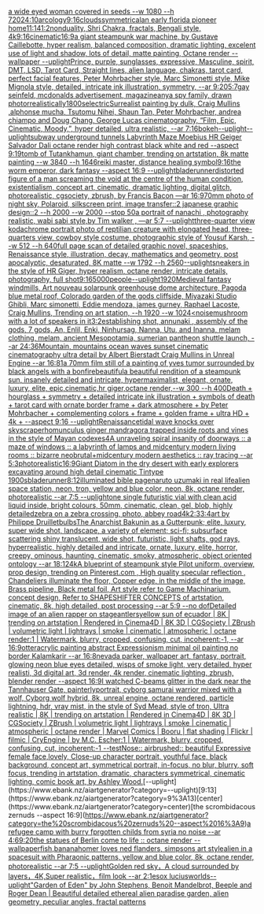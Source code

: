 [a wide eyed woman covered in seeds --w 1080 --h 720](https://www.ebank.nz/aiartgenerator?category=a%20wide%20eyed%20woman%20covered%20in%20seeds%20--w%201080%20--h%20720)[24:10](https://www.ebank.nz/aiartgenerator?category=24%3A10)[arcology](https://www.ebank.nz/aiartgenerator?category=arcology)[9:16](https://www.ebank.nz/aiartgenerator?category=9%3A16)[clouds](https://www.ebank.nz/aiartgenerator?category=clouds)[symmetrical](https://www.ebank.nz/aiartgenerator?category=symmetrical)[an early florida pioneer home](https://www.ebank.nz/aiartgenerator?category=an%20early%20florida%20pioneer%20home)[11:14](https://www.ebank.nz/aiartgenerator?category=11%3A14)[1:2](https://www.ebank.nz/aiartgenerator?category=1%3A2)[nonduality, Shri Chakra, fractals, Bengali style, 4k](https://www.ebank.nz/aiartgenerator?category=nonduality%2C%20Shri%20Chakra%2C%20fractals%2C%20Bengali%20style%2C%204k)[9:16](https://www.ebank.nz/aiartgenerator?category=9%3A16)[cinematic](https://www.ebank.nz/aiartgenerator?category=cinematic)[16:9](https://www.ebank.nz/aiartgenerator?category=16%3A9)[a giant steampunk war machine, by Gustave Caillebotte, hyper realism, balanced composition, dramatic lighting, excelent use of light and shadow, lots of detail, matte painting, Octane render --wallpaper --uplight](https://www.ebank.nz/aiartgenerator?category=a%20giant%20steampunk%20war%20machine%2C%20by%20Gustave%20Caillebotte%2C%20hyper%20realism%2C%20balanced%20composition%2C%20dramatic%20lighting%2C%20excelent%20use%20of%20light%20and%20shadow%2C%20lots%20of%20detail%2C%20matte%20painting%2C%20Octane%20render%20--wallpaper%20--uplight)[Prince, purple, sunglasses, expressive, Masculine, spirit, DMT, LSD, Tarot Card, Straight lines, alien language, chakras, tarot card, perfect facial features, Peter Mohrbacher style, Marc Simonetti style, Mike Mignola style, detailed, intricate ink illustration, symmetry, --ar 9:20](https://www.ebank.nz/aiartgenerator?category=Prince%2C%20purple%2C%20sunglasses%2C%20expressive%2C%20Masculine%2C%20spirit%2C%20DMT%2C%20LSD%2C%20Tarot%20Card%2C%20Straight%20lines%2C%20alien%20language%2C%20chakras%2C%20tarot%20card%2C%20perfect%20facial%20features%2C%20Peter%20Mohrbacher%20style%2C%20Marc%20Simonetti%20style%2C%20Mike%20Mignola%20style%2C%20detailed%2C%20intricate%20ink%20illustration%2C%20symmetry%2C%20--ar%209%3A20)[5:7](https://www.ebank.nz/aiartgenerator?category=5%3A7)[gay seinfeld, mcdonalds advertisement, magazine](https://www.ebank.nz/aiartgenerator?category=gay%20seinfeld%2C%20mcdonalds%20advertisement%2C%20magazine)[anya spy family, drawn photorrealistically](https://www.ebank.nz/aiartgenerator?category=anya%20spy%20family%2C%20drawn%20photorrealistically)[1800s](https://www.ebank.nz/aiartgenerator?category=1800s)[electric](https://www.ebank.nz/aiartgenerator?category=electric)[Surrealist painting by dulk, Craig Mullins ,alphonse mucha, Tsutomu Nihei, Shaun Tan, Peter Mohrbacher, andrea chiampo and Doug Chang, George Lucas cinematography, “Film, Epic, Cinematic, Moody,”, hyper detailed, ultra realistic, --ar 7:16](https://www.ebank.nz/aiartgenerator?category=Surrealist%20painting%20by%20dulk%2C%20Craig%20Mullins%20%2Calphonse%20mucha%2C%20Tsutomu%20Nihei%2C%20Shaun%20Tan%2C%20Peter%20Mohrbacher%2C%20andrea%20chiampo%20and%20Doug%20Chang%2C%20George%20Lucas%20cinematography%2C%20%E2%80%9CFilm%2C%20Epic%2C%20Cinematic%2C%20Moody%2C%E2%80%9D%2C%20hyper%20detailed%2C%20ultra%20realistic%2C%20--ar%207%3A16)[bokeh](https://www.ebank.nz/aiartgenerator?category=bokeh)[--uplight](https://www.ebank.nz/aiartgenerator?category=--uplight)[--uplight](https://www.ebank.nz/aiartgenerator?category=--uplight)[subway underground tunnels Labyrinth Maze Moebius HR Geiger Salvador Dali octane render high contrast black white and red  --aspect 9:19](https://www.ebank.nz/aiartgenerator?category=subway%20underground%20tunnels%20Labyrinth%20Maze%20Moebius%20HR%20Geiger%20Salvador%20Dali%20octane%20render%20high%20contrast%20black%20white%20and%20red%20%20--aspect%209%3A19)[tomb of Tutankhamun, giant chamber, trending on artstation, 8k matte painting --w 3840 --h 1646](https://www.ebank.nz/aiartgenerator?category=tomb%20of%20Tutankhamun%2C%20giant%20chamber%2C%20trending%20on%20artstation%2C%208k%20matte%20painting%20--w%203840%20--h%201646)[reiki master, distance healing symbol](https://www.ebank.nz/aiartgenerator?category=reiki%20master%2C%20distance%20healing%20symbol)[9:16](https://www.ebank.nz/aiartgenerator?category=9%3A16)[the worm emperor, dark fantasy --aspect 16:9 --uplight](https://www.ebank.nz/aiartgenerator?category=the%20worm%20emperor%2C%20dark%20fantasy%20--aspect%2016%3A9%20--uplight)[bladerunner](https://www.ebank.nz/aiartgenerator?category=bladerunner)[distorted figure of a man screaming the void at the centre of the human condition, existentialism, concept art, cinematic, dramatic lighting, digital glitch, photorealistic, cgsociety, zbrush, by Francis Bacon —ar 16:9](https://www.ebank.nz/aiartgenerator?category=distorted%20figure%20of%20a%20man%20screaming%20the%20void%20at%20the%20centre%20of%20the%20human%20condition%2C%20existentialism%2C%20concept%20art%2C%20cinematic%2C%20dramatic%20lighting%2C%20digital%20glitch%2C%20photorealistic%2C%20cgsociety%2C%20zbrush%2C%20by%20Francis%20Bacon%20%E2%80%94ar%2016%3A9)[70mm photo of night sky, Polaroid, silkscreen print, image transfer::2 japanese graphic design::2 --h 2000 --w 2000 --stop 50](https://www.ebank.nz/aiartgenerator?category=70mm%20photo%20of%20night%20sky%2C%20Polaroid%2C%20silkscreen%20print%2C%20image%20transfer%3A%3A2%20japanese%20graphic%20design%3A%3A2%20--h%202000%20--w%202000%20--stop%2050)[a portrait of nanachi , photography realistic, wabi sabi style,by Tim walker , —ar 5:7 --uplight](https://www.ebank.nz/aiartgenerator?category=a%20portrait%20of%20nanachi%20%2C%20photography%20realistic%2C%20wabi%20sabi%20style%2Cby%20Tim%20walker%20%2C%20%E2%80%94ar%205%3A7%20--uplight)[three-quarter view kodachrome portrait photo of reptilian creature with elongated head, three-quarters view, cowboy style costume, photographic style of Yousuf Karsh, --w 512 --h 640](https://www.ebank.nz/aiartgenerator?category=three-quarter%20view%20kodachrome%20portrait%20photo%20of%20reptilian%20creature%20with%20elongated%20head%2C%20three-quarters%20view%2C%20cowboy%20style%20costume%2C%20photographic%20style%20of%20Yousuf%20Karsh%2C%20--w%20512%20--h%20640)[full page scan of detailed graphic novel, spaceships, Renaissance style, illustration, decay, mathematics and geometry, post apocalyptic, desaturated, 8K matte --w 1792 --h 2560](https://www.ebank.nz/aiartgenerator?category=full%20page%20scan%20of%20detailed%20graphic%20novel%2C%20spaceships%2C%20Renaissance%20style%2C%20illustration%2C%20decay%2C%20mathematics%20and%20geometry%2C%20post%20apocalyptic%2C%20desaturated%2C%208K%20matte%20--w%201792%20--h%202560)[--uplight](https://www.ebank.nz/aiartgenerator?category=--uplight)[sneakers in the style of HR Giger, hyper realism, octane render, intricate details, photography, full shot](https://www.ebank.nz/aiartgenerator?category=sneakers%20in%20the%20style%20of%20HR%20Giger%2C%20hyper%20realism%2C%20octane%20render%2C%20intricate%20details%2C%20photography%2C%20full%20shot)[9:16](https://www.ebank.nz/aiartgenerator?category=9%3A16)[5000](https://www.ebank.nz/aiartgenerator?category=5000)[people](https://www.ebank.nz/aiartgenerator?category=people)[--uplight](https://www.ebank.nz/aiartgenerator?category=--uplight)[1920](https://www.ebank.nz/aiartgenerator?category=1920)[Medieval fantasy windmills, Art nouveau solarpunk greenhouse dome architecture, Pagoda blue metal roof, Colorado garden of the gods cliffside, Miyazaki Studio Ghibli, Marc simonetti, Eddie mendoza, james gurney, Raphael Lacoste, Craig Mullins, Trending on art station, --h 1920 --w 1024](https://www.ebank.nz/aiartgenerator?category=Medieval%20fantasy%20windmills%2C%20Art%20nouveau%20solarpunk%20greenhouse%20dome%20architecture%2C%20Pagoda%20blue%20metal%20roof%2C%20Colorado%20garden%20of%20the%20gods%20cliffside%2C%20Miyazaki%20Studio%20Ghibli%2C%20Marc%20simonetti%2C%20Eddie%20mendoza%2C%20james%20gurney%2C%20Raphael%20Lacoste%2C%20Craig%20Mullins%2C%20Trending%20on%20art%20station%2C%20--h%201920%20--w%201024)[<noise](https://www.ebank.nz/aiartgenerator?category=%3Cnoise)[mushroom with a lot of speakers in it](https://www.ebank.nz/aiartgenerator?category=mushroom%20with%20a%20lot%20of%20speakers%20in%20it)[3:2](https://www.ebank.nz/aiartgenerator?category=3%3A2)[establishing shot, annunaki ,  assembly of the gods, 7 gods, An, Enlil, Enki, Ninhursag, Nanna, Utu, and Inanna, melam clothing, melam, ancient Mesopotamia, sumerian pantheon shuttle launch, --ar 24:36](https://www.ebank.nz/aiartgenerator?category=establishing%20shot%2C%20annunaki%20%2C%20%20assembly%20of%20the%20gods%2C%207%20gods%2C%20An%2C%20Enlil%2C%20Enki%2C%20Ninhursag%2C%20Nanna%2C%20Utu%2C%20and%20Inanna%2C%20melam%20clothing%2C%20melam%2C%20ancient%20Mesopotamia%2C%20sumerian%20pantheon%20shuttle%20launch%2C%20--ar%2024%3A36)[Mountain, mountains ocean waves sunset cinematic cinematography ultra detail by Albert Bierstadt Craig Mullins in Unreal Engine --ar 16:8](https://www.ebank.nz/aiartgenerator?category=Mountain%2C%20mountains%20ocean%20waves%20sunset%20cinematic%20cinematography%20ultra%20detail%20by%20Albert%20Bierstadt%20Craig%20Mullins%20in%20Unreal%20Engine%20--ar%2016%3A8)[1](https://www.ebank.nz/aiartgenerator?category=1)[a 70mm film still of a painting of yves tumor surrounded by black angels with a bonfire](https://www.ebank.nz/aiartgenerator?category=a%2070mm%20film%20still%20of%20a%20painting%20of%20yves%20tumor%20surrounded%20by%20black%20angels%20with%20a%20bonfire)[beautiful](https://www.ebank.nz/aiartgenerator?category=beautiful)[a beautiful rendition of a steampunk sun, insanely detailed and intricate, hypermaximalist, elegant, ornate, luxury, elite, epic,cinematic,hr giger,octane render,--w 300 --h 400](https://www.ebank.nz/aiartgenerator?category=a%20beautiful%20rendition%20of%20a%20steampunk%20sun%2C%20insanely%20detailed%20and%20intricate%2C%20hypermaximalist%2C%20elegant%2C%20ornate%2C%20luxury%2C%20elite%2C%20epic%2Ccinematic%2Chr%20giger%2Coctane%20render%2C--w%20300%20--h%20400)[Death + hourglass + symmetry + detailed intricate ink illustration + symbols of death + tarot card with ornate border frame + dark atmosphere + by Peter Mohrbacher + complementing colors + frame + golden frame + ultra HD + 4k + --aspect 9:16 --uplight](https://www.ebank.nz/aiartgenerator?category=Death%20%2B%20hourglass%20%2B%20symmetry%20%2B%20detailed%20intricate%20ink%20illustration%20%2B%20symbols%20of%20death%20%2B%20tarot%20card%20with%20ornate%20border%20frame%20%2B%20dark%20atmosphere%20%2B%20by%20Peter%20Mohrbacher%20%2B%20complementing%20colors%20%2B%20frame%20%2B%20golden%20frame%20%2B%20ultra%20HD%20%2B%204k%20%2B%20--aspect%209%3A16%20--uplight)[Renaissance](https://www.ebank.nz/aiartgenerator?category=Renaissance)[tidal wave knocks over skyscraper](https://www.ebank.nz/aiartgenerator?category=tidal%20wave%20knocks%20over%20skyscraper)[homunculus ginger mandragora trapped inside roots and vines in the style of Mayan codexes](https://www.ebank.nz/aiartgenerator?category=homunculus%20ginger%20mandragora%20trapped%20inside%20roots%20and%20vines%20in%20the%20style%20of%20Mayan%20codexes)[4](https://www.ebank.nz/aiartgenerator?category=4)[A unraveling spiral insanity of doorways :: a maze of windows :: a labyrinth of lamps and midcentury modern living rooms :: bizarre neobrutal+midcentury modern aesthetics :: ray tracing --ar 5:3](https://www.ebank.nz/aiartgenerator?category=A%20unraveling%20spiral%20insanity%20of%20doorways%20%3A%3A%20a%20maze%20of%20windows%20%3A%3A%20a%20labyrinth%20of%20lamps%20and%20midcentury%20modern%20living%20rooms%20%3A%3A%20bizarre%20neobrutal%2Bmidcentury%20modern%20aesthetics%20%3A%3A%20ray%20tracing%20--ar%205%3A3)[photorealistic](https://www.ebank.nz/aiartgenerator?category=photorealistic)[16:9](https://www.ebank.nz/aiartgenerator?category=16%3A9)[Giant Diatom in the dry desert with early explorers excavating around high detail cinematic Tintype 1900s](https://www.ebank.nz/aiartgenerator?category=Giant%20Diatom%20in%20the%20dry%20desert%20with%20early%20explorers%20excavating%20around%20high%20detail%20cinematic%20Tintype%201900s)[bladerunner](https://www.ebank.nz/aiartgenerator?category=bladerunner)[8:12](https://www.ebank.nz/aiartgenerator?category=8%3A12)[illuminated bible page](https://www.ebank.nz/aiartgenerator?category=illuminated%20bible%20page)[naruto uzumaki in real life](https://www.ebank.nz/aiartgenerator?category=naruto%20uzumaki%20in%20real%20life)[alien space station, neon, tron, yellow and blue color, neon, 8k, octane render, photorealistic --ar 7:5 --uplight](https://www.ebank.nz/aiartgenerator?category=alien%20space%20station%2C%20neon%2C%20tron%2C%20yellow%20and%20blue%20color%2C%20neon%2C%208k%2C%20octane%20render%2C%20photorealistic%20--ar%207%3A5%20--uplight)[one single futuristic vial with clean acid liquid inside, bright colours, 50mm, cinematic, clean, gel, blob, highly detailed](https://www.ebank.nz/aiartgenerator?category=one%20single%20futuristic%20vial%20with%20clean%20acid%20liquid%20inside%2C%20bright%20colours%2C%2050mm%2C%20cinematic%2C%20clean%2C%20gel%2C%20blob%2C%20highly%20detailed)[zebra on a zebra crossing, photo, abbey road](https://www.ebank.nz/aiartgenerator?category=zebra%20on%20a%20zebra%20crossing%2C%20photo%2C%20abbey%20road)[4k](https://www.ebank.nz/aiartgenerator?category=4k)[2:3](https://www.ebank.nz/aiartgenerator?category=2%3A3)[3:4](https://www.ebank.nz/aiartgenerator?category=3%3A4)[art by Philippe Druillet](https://www.ebank.nz/aiartgenerator?category=art%20by%20Philippe%20Druillet)[bulbs](https://www.ebank.nz/aiartgenerator?category=bulbs)[The Anarchist Bakunin as a Gutterpunk;  elite, luxury, super wide shot, landscape, a variety of element;  sci-fi; subsurface scattering shiny translucent, wide shot, futuristic, light shafts, god rays, hyperrealistic, highly detailed and intricate, ornate, luxury, elite, horror, creepy, ominous, haunting, cinematic, smoky, atmospheric, object oriented ontology --ar 18:12](https://www.ebank.nz/aiartgenerator?category=The%20Anarchist%20Bakunin%20as%20a%20Gutterpunk%3B%20%20elite%2C%20luxury%2C%20super%20wide%20shot%2C%20landscape%2C%20a%20variety%20of%20element%3B%20%20sci-fi%3B%20subsurface%20scattering%20shiny%20translucent%2C%20wide%20shot%2C%20futuristic%2C%20light%20shafts%2C%20god%20rays%2C%20hyperrealistic%2C%20highly%20detailed%20and%20intricate%2C%20ornate%2C%20luxury%2C%20elite%2C%20horror%2C%20creepy%2C%20ominous%2C%20haunting%2C%20cinematic%2C%20smoky%2C%20atmospheric%2C%20object%20oriented%20ontology%20--ar%2018%3A12)[4k](https://www.ebank.nz/aiartgenerator?category=4k)[A blueprint of steampunk style Pilot uniform,  overview, prop design,  trending on Pinterest.com  , High quality specular reflection ,  Chandeliers illuminate the floor, Copper  edge, in the middle of the image, Brass pipeline,  Black metal foil,  Art style refer to Game Machinarium.  concept design, Refer to SHAPESHIFTER CONCEPTS  of artstation, cinematic,  8k, high detailed,  post processing    --ar 5:9   --no dof](https://www.ebank.nz/aiartgenerator?category=A%20blueprint%20of%20steampunk%20style%20Pilot%20uniform%2C%20%20overview%2C%20prop%20design%2C%20%20trending%20on%20Pinterest.com%20%20%2C%20High%20quality%20specular%20reflection%20%2C%20%20Chandeliers%20illuminate%20the%20floor%2C%20Copper%20%20edge%2C%20in%20the%20middle%20of%20the%20image%2C%20Brass%20pipeline%2C%20%20Black%20metal%20foil%2C%20%20Art%20style%20refer%20to%20Game%20Machinarium.%20%20concept%20design%2C%20Refer%20to%20SHAPESHIFTER%20CONCEPTS%20%20of%20artstation%2C%20cinematic%2C%20%208k%2C%20high%20detailed%2C%20%20post%20processing%20%20%20%20--ar%205%3A9%20%20%20--no%20dof)[Detailed image of an alien rapper on stage](https://www.ebank.nz/aiartgenerator?category=Detailed%20image%20of%20an%20alien%20rapper%20on%20stage)[antlers](https://www.ebank.nz/aiartgenerator?category=antlers)[yellow sun of ecuador | 8K | trending on artstation | Rendered in Cinema4D | 8K 3D | CGSociety | ZBrush | volumetric light | lightrays | smoke | cinematic | atmospheric | octane render:1 | Watermark, blurry, cropped, confusing, cut, incoherent:-1, --ar 16:9](https://www.ebank.nz/aiartgenerator?category=yellow%20sun%20of%20ecuador%20%7C%208K%20%7C%20trending%20on%20artstation%20%7C%20Rendered%20in%20Cinema4D%20%7C%208K%203D%20%7C%20CGSociety%20%7C%20ZBrush%20%7C%20volumetric%20light%20%7C%20lightrays%20%7C%20smoke%20%7C%20cinematic%20%7C%20atmospheric%20%7C%20octane%20render%3A1%20%7C%20Watermark%2C%20blurry%2C%20cropped%2C%20confusing%2C%20cut%2C%20incoherent%3A-1%2C%20--ar%2016%3A9)[otter](https://www.ebank.nz/aiartgenerator?category=otter)[acrylic painting  abstract Expressionism minimal oil painting no border Kalamkarir --ar 16:8](https://www.ebank.nz/aiartgenerator?category=acrylic%20painting%20%20abstract%20Expressionism%20minimal%20oil%20painting%20no%20border%20Kalamkarir%20--ar%2016%3A8)[nevada parker, wallpaper art, fantasy, portrait, glowing neon blue eyes detailed, wisps of smoke light, very detailed, hyper realisti, 3d digital art, 3d render, 4k render, cinematic lighting, zbrush, blender render --aspect 16:9](https://www.ebank.nz/aiartgenerator?category=nevada%20parker%2C%20wallpaper%20art%2C%20fantasy%2C%20portrait%2C%20glowing%20neon%20blue%20eyes%20detailed%2C%20wisps%20of%20smoke%20light%2C%20very%20detailed%2C%20hyper%20realisti%2C%203d%20digital%20art%2C%203d%20render%2C%204k%20render%2C%20cinematic%20lighting%2C%20zbrush%2C%20blender%20render%20--aspect%2016%3A9)[I watched C-beams glitter in the dark near the Tannhauser Gate, painterly](https://www.ebank.nz/aiartgenerator?category=I%20watched%20C-beams%20glitter%20in%20the%20dark%20near%20the%20Tannhauser%20Gate%2C%20painterly)[portrait, cyborg samurai warrior mixed with a wolf, Cyborg wolf hybrid, 8k, unreal engine, octane rendered, particle lightning, hdr, vray mist, in the style of Syd Mead, style of tron, Ultra realistic | 8K | trending on artstation | Rendered in Cinema4D | 8K 3D | CGSociety | ZBrush | volumetric light | lightrays | smoke | cinematic | atmospheric | octane render | Marvel Comics | Booru | flat shading | Flickr | filmic | CryEngine | by M.C. Escher:1 | Watermark, blurry, cropped, confusing, cut, incoherent:-1 --test](https://www.ebank.nz/aiartgenerator?category=portrait%2C%20cyborg%20samurai%20warrior%20mixed%20with%20a%20wolf%2C%20Cyborg%20wolf%20hybrid%2C%208k%2C%20unreal%20engine%2C%20octane%20rendered%2C%20particle%20lightning%2C%20hdr%2C%20vray%20mist%2C%20in%20the%20style%20of%20Syd%20Mead%2C%20style%20of%20tron%2C%20Ultra%20realistic%20%7C%208K%20%7C%20trending%20on%20artstation%20%7C%20Rendered%20in%20Cinema4D%20%7C%208K%203D%20%7C%20CGSociety%20%7C%20ZBrush%20%7C%20volumetric%20light%20%7C%20lightrays%20%7C%20smoke%20%7C%20cinematic%20%7C%20atmospheric%20%7C%20octane%20render%20%7C%20Marvel%20Comics%20%7C%20Booru%20%7C%20flat%20shading%20%7C%20Flickr%20%7C%20filmic%20%7C%20CryEngine%20%7C%20by%20M.C.%20Escher%3A1%20%7C%20Watermark%2C%20blurry%2C%20cropped%2C%20confusing%2C%20cut%2C%20incoherent%3A-1%20--test)[Nose:: airbrushed:: beautiful Expressive female face,lovely, Close-up character portrait, youthful face, black background, concept art, symmetrical portrait, in-focus, no blur, blurry, soft focus, trending in artstation, dramatic, characters symmetrical, cinematic lighting, comic book art, by Ashley Wood.](https://www.ebank.nz/aiartgenerator?category=Nose%3A%3A%20airbrushed%3A%3A%20beautiful%20Expressive%20female%20face%2Clovely%2C%20Close-up%20character%20portrait%2C%20youthful%20face%2C%20black%20background%2C%20concept%20art%2C%20symmetrical%20portrait%2C%20in-focus%2C%20no%20blur%2C%20blurry%2C%20soft%20focus%2C%20trending%20in%20artstation%2C%20dramatic%2C%20characters%20symmetrical%2C%20cinematic%20lighting%2C%20comic%20book%20art%2C%20by%20Ashley%20Wood.)[--uplight](https://www.ebank.nz/aiartgenerator?category=--uplight)[9:13](https://www.ebank.nz/aiartgenerator?category=9%3A13)[center](https://www.ebank.nz/aiartgenerator?category=center)[the scrombidacous zernuds --aspect 16:9](https://www.ebank.nz/aiartgenerator?category=the%20scrombidacous%20zernuds%20--aspect%2016%3A9)[a refugee camp with burry fprgotten childs from syria  no noise --ar 4:6](https://www.ebank.nz/aiartgenerator?category=a%20refugee%20camp%20with%20burry%20fprgotten%20childs%20from%20syria%20%20no%20noise%20--ar%204%3A6)[9:20](https://www.ebank.nz/aiartgenerator?category=9%3A20)[the statues of Berlin come to life :: octane render --wallpaper](https://www.ebank.nz/aiartgenerator?category=the%20statues%20of%20Berlin%20come%20to%20life%20%3A%3A%20octane%20render%20--wallpaper)[fish,banana](https://www.ebank.nz/aiartgenerator?category=fish%2Cbanana)[homer loves ned flanders, simpsons art style](https://www.ebank.nz/aiartgenerator?category=homer%20loves%20ned%20flanders%2C%20simpsons%20art%20style)[alien in a spacesuit with Pharaonic patterns, yellow and blue color, 8k, octane render, photorealistic --ar 7:5 --uplight](https://www.ebank.nz/aiartgenerator?category=alien%20in%20a%20spacesuit%20with%20Pharaonic%20patterns%2C%20yellow%20and%20blue%20color%2C%208k%2C%20octane%20render%2C%20photorealistic%20--ar%207%3A5%20--uplight)[Golden red sky，A cloud surrounded by layers，4K,Super realistic，film look --ar 2:1](https://www.ebank.nz/aiartgenerator?category=Golden%20red%20sky%EF%BC%8CA%20cloud%20surrounded%20by%20layers%EF%BC%8C4K%2CSuper%20realistic%EF%BC%8Cfilm%20look%20--ar%202%3A1)[esox lucius](https://www.ebank.nz/aiartgenerator?category=esox%20lucius)[worlds](https://www.ebank.nz/aiartgenerator?category=worlds)[--uplight](https://www.ebank.nz/aiartgenerator?category=--uplight)["Garden of Eden" by John Stephens, Benoit Mandelbrot, Beeple and Roger Dean | Beautiful detailed ethereal alien paradise garden, alien geometry, peculiar angles, fractal patterns](https://www.ebank.nz/aiartgenerator?category=%22Garden%20of%20Eden%22%20by%20John%20Stephens%2C%20Benoit%20Mandelbrot%2C%20Beeple%20and%20Roger%20Dean%20%7C%20Beautiful%20detailed%20ethereal%20alien%20paradise%20garden%2C%20alien%20geometry%2C%20peculiar%20angles%2C%20fractal%20patterns)